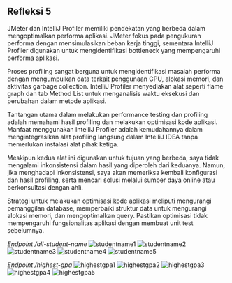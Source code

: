 ## Refleksi 5

JMeter dan IntelliJ Profiler memiliki pendekatan yang berbeda dalam mengoptimalkan performa aplikasi. JMeter fokus pada pengukuran performa dengan mensimulasikan beban kerja tinggi, sementara IntelliJ Profiler digunakan untuk mengidentifikasi bottleneck yang mempengaruhi performa aplikasi.

Proses profiling sangat berguna untuk mengidentifikasi masalah performa dengan mengumpulkan data terkait penggunaan CPU, alokasi memori, dan aktivitas garbage collection. IntelliJ Profiler menyediakan alat seperti flame graph dan tab Method List untuk menganalisis waktu eksekusi dan perubahan dalam metode aplikasi.

Tantangan utama dalam melakukan performance testing dan profiling adalah memahami hasil profiling dan melakukan optimisasi kode aplikasi. Manfaat menggunakan IntelliJ Profiler adalah kemudahannya dalam mengintegrasikan alat profiling langsung dalam IntelliJ IDEA tanpa memerlukan instalasi alat pihak ketiga.

Meskipun kedua alat ini digunakan untuk tujuan yang berbeda, saya tidak mengalami inkonsistensi dalam hasil yang diperoleh dari keduanya. Namun, jika menghadapi inkonsistensi, saya akan memeriksa kembali konfigurasi dan hasil profiling, serta mencari solusi melalui sumber daya online atau berkonsultasi dengan ahli.

Strategi untuk melakukan optimisasi kode aplikasi meliputi mengurangi pemanggilan database, memperbaiki struktur data untuk mengurangi alokasi memori, dan mengoptimalkan query. Pastikan optimisasi tidak mempengaruhi fungsionalitas aplikasi dengan membuat unit test sebelumnya.

*Endpoint /all-student-name*
![studentname1](https://github.com/Samuelwidjaja/exercise-profiling/assets/119392779/6d39b0e6-25aa-4e11-b435-e3b35d5ca70c)
![studentname2](https://github.com/Samuelwidjaja/exercise-profiling/assets/119392779/aa8c0174-803e-4f09-be6d-860396344f7d)
![studentname3](https://github.com/Samuelwidjaja/exercise-profiling/assets/119392779/c3ea70ac-44c4-460e-94de-d7151168182b)
![studentname4](https://github.com/Samuelwidjaja/exercise-profiling/assets/119392779/9db7dbc0-7906-4357-a46d-b803c3e980a0)
![studentname5](https://github.com/Samuelwidjaja/exercise-profiling/assets/119392779/74ff73f4-45ae-4342-8058-481fcf2d4dea)

*Endpoint /highest-gpa*
![highestgpa1](https://github.com/Samuelwidjaja/exercise-profiling/assets/119392779/d778e6de-aef7-4610-bfc1-826a7c05e72b)
![highestgpa2](https://github.com/Samuelwidjaja/exercise-profiling/assets/119392779/aad48ac7-e7c6-4a7e-9360-0483fc582411)
![highestgpa3](https://github.com/Samuelwidjaja/exercise-profiling/assets/119392779/db551714-3800-4d38-9c0b-afa324d19f12)
![highestgpa4](https://github.com/Samuelwidjaja/exercise-profiling/assets/119392779/d31f9b49-6586-490a-95e1-a168b7c01967)
![highestgpa5](https://github.com/Samuelwidjaja/exercise-profiling/assets/119392779/5572fb45-eebd-4c12-a2e3-f91ae7d4543c)




